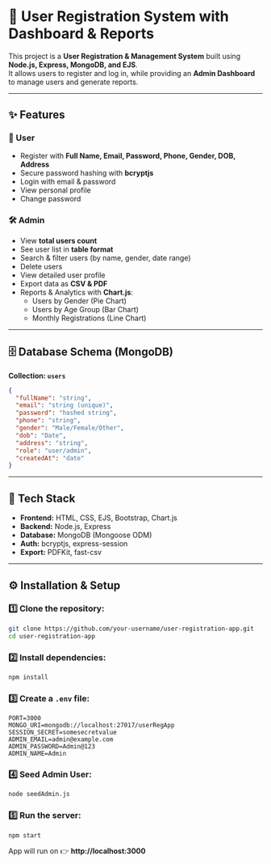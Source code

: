 # 📌 User Registration System with Dashboard & Reports

This project is a **User Registration & Management System** built using **Node.js, Express, MongoDB, and EJS**.  
It allows users to register and log in, while providing an **Admin Dashboard** to manage users and generate reports.

---

## ✨ Features

### 👤 User
- Register with **Full Name, Email, Password, Phone, Gender, DOB, Address**  
- Secure password hashing with **bcryptjs**  
- Login with email & password  
- View personal profile  
- Change password  

### 🛠️ Admin
- View **total users count**  
- See user list in **table format**  
- Search & filter users (by name, gender, date range)  
- Delete users  
- View detailed user profile  
- Export data as **CSV & PDF**  
- Reports & Analytics with **Chart.js**:
  - Users by Gender (Pie Chart)  
  - Users by Age Group (Bar Chart)  
  - Monthly Registrations (Line Chart)  

---

## 🗄️ Database Schema (MongoDB)

**Collection: `users`**

```json
{
  "fullName": "string",
  "email": "string (unique)",
  "password": "hashed string",
  "phone": "string",
  "gender": "Male/Female/Other",
  "dob": "Date",
  "address": "string",
  "role": "user/admin",
  "createdAt": "date"
}
```

---

## 🚀 Tech Stack

- **Frontend:** HTML, CSS, EJS, Bootstrap, Chart.js  
- **Backend:** Node.js, Express  
- **Database:** MongoDB (Mongoose ODM)  
- **Auth:** bcryptjs, express-session  
- **Export:** PDFKit, fast-csv  

---

## ⚙️ Installation & Setup

### 1️⃣ Clone the repository:
```bash
git clone https://github.com/your-username/user-registration-app.git
cd user-registration-app
```

### 2️⃣ Install dependencies:
```bash
npm install
```

### 3️⃣ Create a `.env` file:
```env
PORT=3000
MONGO_URI=mongodb://localhost:27017/userRegApp
SESSION_SECRET=somesecretvalue
ADMIN_EMAIL=admin@example.com
ADMIN_PASSWORD=Admin@123
ADMIN_NAME=Admin
```

### 4️⃣ Seed Admin User:
```bash
node seedAdmin.js
```

### 5️⃣ Run the server:
```bash
npm start
```

App will run on 👉 **http://localhost:3000**
